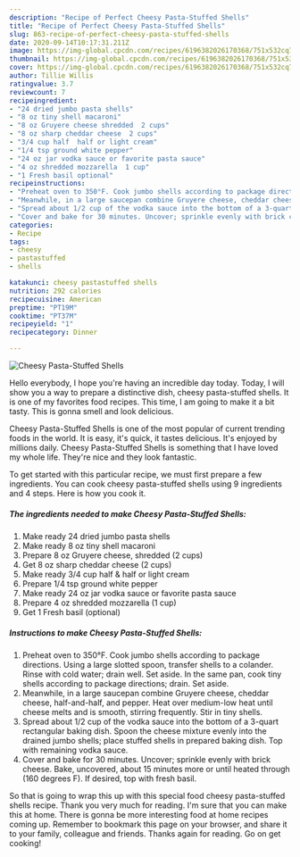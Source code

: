 ```yaml
---
description: "Recipe of Perfect Cheesy Pasta-Stuffed Shells"
title: "Recipe of Perfect Cheesy Pasta-Stuffed Shells"
slug: 863-recipe-of-perfect-cheesy-pasta-stuffed-shells
date: 2020-09-14T10:17:31.211Z
image: https://img-global.cpcdn.com/recipes/6196382026170368/751x532cq70/cheesy-pasta-stuffed-shells-recipe-main-photo.jpg
thumbnail: https://img-global.cpcdn.com/recipes/6196382026170368/751x532cq70/cheesy-pasta-stuffed-shells-recipe-main-photo.jpg
cover: https://img-global.cpcdn.com/recipes/6196382026170368/751x532cq70/cheesy-pasta-stuffed-shells-recipe-main-photo.jpg
author: Tillie Willis
ratingvalue: 3.7
reviewcount: 7
recipeingredient:
- "24 dried jumbo pasta shells"
- "8 oz tiny shell macaroni"
- "8 oz Gruyere cheese shredded  2 cups"
- "8 oz sharp cheddar cheese  2 cups"
- "3/4 cup half  half or light cream"
- "1/4 tsp ground white pepper"
- "24 oz jar vodka sauce or favorite pasta sauce"
- "4 oz shredded mozzarella  1 cup"
- "1 Fresh basil optional"
recipeinstructions:
- "Preheat oven to 350°F. Cook jumbo shells according to package directions. Using a large slotted spoon, transfer shells to a colander. Rinse with cold water; drain well. Set aside. In the same pan, cook tiny shells according to package directions; drain. Set aside."
- "Meanwhile, in a large saucepan combine Gruyere cheese, cheddar cheese, half-and-half, and pepper. Heat over medium-low heat until cheese melts and is smooth, stirring frequently. Stir in tiny shells."
- "Spread about 1/2 cup of the vodka sauce into the bottom of a 3-quart rectangular baking dish. Spoon the cheese mixture evenly into the drained jumbo shells; place stuffed shells in prepared baking dish. Top with remaining vodka sauce."
- "Cover and bake for 30 minutes. Uncover; sprinkle evenly with brick cheese. Bake, uncovered, about 15 minutes more or until heated through (160 degrees F). If desired, top with fresh basil."
categories:
- Recipe
tags:
- cheesy
- pastastuffed
- shells

katakunci: cheesy pastastuffed shells 
nutrition: 292 calories
recipecuisine: American
preptime: "PT19M"
cooktime: "PT37M"
recipeyield: "1"
recipecategory: Dinner

---
```



![Cheesy Pasta-Stuffed Shells](https://img-global.cpcdn.com/recipes/6196382026170368/751x532cq70/cheesy-pasta-stuffed-shells-recipe-main-photo.jpg)

Hello everybody, I hope you're having an incredible day today. Today, I will show you a way to prepare a distinctive dish, cheesy pasta-stuffed shells. It is one of my favorites food recipes. This time, I am going to make it a bit tasty. This is gonna smell and look delicious.

Cheesy Pasta-Stuffed Shells is one of the most popular of current trending foods in the world. It is easy, it's quick, it tastes delicious. It's enjoyed by millions daily. Cheesy Pasta-Stuffed Shells is something that I have loved my whole life. They're nice and they look fantastic.




To get started with this particular recipe, we must first prepare a few ingredients. You can cook cheesy pasta-stuffed shells using 9 ingredients and 4 steps. Here is how you cook it.

<!--inarticleads1-->

##### The ingredients needed to make Cheesy Pasta-Stuffed Shells:

1. Make ready 24 dried jumbo pasta shells
1. Make ready 8 oz tiny shell macaroni
1. Prepare 8 oz Gruyere cheese, shredded  (2 cups)
1. Get 8 oz sharp cheddar cheese  (2 cups)
1. Make ready 3/4 cup half &amp; half or light cream
1. Prepare 1/4 tsp ground white pepper
1. Make ready 24 oz jar vodka sauce or favorite pasta sauce
1. Prepare 4 oz shredded mozzarella  (1 cup)
1. Get 1 Fresh basil (optional)




<!--inarticleads2-->

##### Instructions to make Cheesy Pasta-Stuffed Shells:

1. Preheat oven to 350°F. Cook jumbo shells according to package directions. Using a large slotted spoon, transfer shells to a colander. Rinse with cold water; drain well. Set aside. In the same pan, cook tiny shells according to package directions; drain. Set aside.
1. Meanwhile, in a large saucepan combine Gruyere cheese, cheddar cheese, half-and-half, and pepper. Heat over medium-low heat until cheese melts and is smooth, stirring frequently. Stir in tiny shells.
1. Spread about 1/2 cup of the vodka sauce into the bottom of a 3-quart rectangular baking dish. Spoon the cheese mixture evenly into the drained jumbo shells; place stuffed shells in prepared baking dish. Top with remaining vodka sauce.
1. Cover and bake for 30 minutes. Uncover; sprinkle evenly with brick cheese. Bake, uncovered, about 15 minutes more or until heated through (160 degrees F). If desired, top with fresh basil.




So that is going to wrap this up with this special food cheesy pasta-stuffed shells recipe. Thank you very much for reading. I'm sure that you can make this at home. There is gonna be more interesting food at home recipes coming up. Remember to bookmark this page on your browser, and share it to your family, colleague and friends. Thanks again for reading. Go on get cooking!
